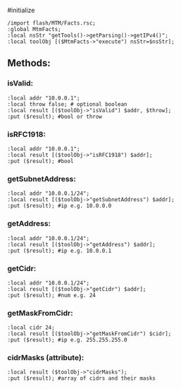 #initialize

```
/import flash/MTM/Facts.rsc;
:global MtmFacts;
:local nsStr "getTools()->getParsing()->getIPv4()";
:local toolObj [($MtmFacts->"execute") nsStr=$nsStr];

```

## Methods:

### isValid:

```
:local addr "10.0.0.1";
:local throw false; # optional boolean
:local result [($toolObj->"isValid") $addr, $throw];
:put ($result); #bool or throw
```

### isRFC1918:

```
:local addr "10.0.0.1";
:local result [($toolObj->"isRFC1918") $addr];
:put ($result); #bool
```

### getSubnetAddress:

```
:local addr "10.0.0.1/24";
:local result [($toolObj->"getSubnetAddress") $addr];
:put ($result); #ip e.g. 10.0.0.0
```

### getAddress:

```
:local addr "10.0.0.1/24";
:local result [($toolObj->"getAddress") $addr];
:put ($result); #ip e.g. 10.0.0.1
```

### getCidr:

```
:local addr "10.0.0.1/24";
:local result [($toolObj->"getCidr") $addr];
:put ($result); #num e.g. 24
```

### getMaskFromCidr:

```
:local cidr 24;
:local result [($toolObj->"getMaskFromCidr") $cidr];
:put ($result); #ip e.g. 255.255.255.0
```

### cidrMasks (attribute):

```
:local result ($toolObj->"cidrMasks");
:put ($result); #array of cidrs and their masks
```